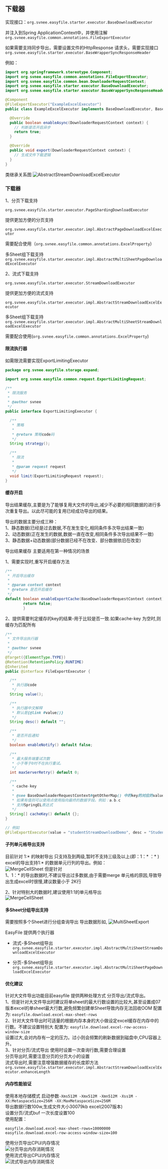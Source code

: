 ## 下载器

实现接口：`org.svnee.easyfile.starter.executor.BaseDownloadExecutor`

并注入到Spring ApplicationContext中，并使用注解 `org.svnee.easyfile.common.annotations.FileExportExecutor`

如果需要支持同步导出，需要设置文件的HttpResponse 请求头，需要实现接口 `org.svnee.easyfile.starter.executor.BaseWrapperSyncResponseHeader`

例如：

```java
import org.springframework.stereotype.Component;
import org.svnee.easyfile.common.annotations.FileExportExecutor;
import org.svnee.easyfile.common.bean.DownloaderRequestContext;
import org.svnee.easyfile.starter.executor.BaseDownloadExecutor;
import org.svnee.easyfile.starter.executor.BaseWrapperSyncResponseHeader;

@Component
@FileExportExecutor("ExampleExcelExecutor")
public class ExampleExcelExecutor implements BaseDownloadExecutor, BaseWrapperSyncResponseHeader {

  @Override
  public boolean enableAsync(DownloaderRequestContext context) {
    // 判断是否开启异步
    return true;
  }

  @Override
  public void export(DownloaderRequestContext context) {
    // 生成文件下载逻辑
  }
}
```

类继承关系图
![AbstractStreamDownloadExcelExecutor](image/AbstractStreamDownloadExcelExecutor.png)

### 下载器

1、分页下载支持

`org.svnee.easyfile.starter.executor.PageShardingDownloadExecutor`

提供更加方便的分页支持

`org.svnee.easyfile.starter.executor.impl.AbstractPageDownloadExcelExecutor`

需要配合使用（`org.svnee.easyfile.common.annotations.ExcelProperty`）

多Sheet组下载支持
`org.svnee.easyfile.starter.executor.impl.AbstractMultiSheetPageDownloadExcelExecutor`

2、流式下载支持

`org.svnee.easyfile.starter.executor.StreamDownloadExecutor`

提供更加方便的流式支持

`org.svnee.easyfile.starter.executor.impl.AbstractStreamDownloadExcelExecutor`

多Sheet组下载支持
`org.svnee.easyfile.starter.executor.impl.AbstractMultiSheetStreamDownloadExcelExecutor`

需要配合使用(`org.svnee.easyfile.common.annotations.ExcelProperty`)

#### 限流执行器

如需限流需要实现ExportLimitingExecutor

```java
package org.svnee.easyfile.storage.expand;

import org.svnee.easyfile.common.request.ExportLimitingRequest;

/**
 * 限流服务
 *
 * @author svnee
 */
public interface ExportLimitingExecutor {

  /**
   * 策略
   *
   * @return 策略code码
   */
  String strategy();

  /**
   * 限流
   *
   * @param request request
   */
  void limit(ExportLimitingRequest request);
}
```

#### 缓存开启

导出结果缓存,主要是为了能够复用大文件的导出,减少不必要的相同数据的进行多次重复导出。以此尽可能的复用已经成功导出的结果。

导出的数据主要分成三种：\
1、静态数据(已经是过去数据,不在发生变化,相同条件多次导出结果一致) \
2、动态数据(正在发生的数据,数据一直在改变,相同条件多次导出结果不一致) \
3、静态数据+动态数据(部分数据已经不在改变、部分数据依旧在改变)

导出结果缓存 主要适用在第一种情况的场景

1、需要实现时,重写开启缓存方法

```java
/**
 * 开启导出缓存
 *
 * @param context context
 * @return 是否开启缓存
 */
default boolean enableExportCache(BaseDownloaderRequestContext context){
        return false;
        }
```

2、提供需要判定缓存的key的结果-用于比较是否一致.如果cache-key 为空时,则缓存为匹配所有

```java
/**
 * 文件导出执行器
 *
 * @author svnee
 */
@Target({ElementType.TYPE})
@Retention(RetentionPolicy.RUNTIME)
@Inherited
public @interface FileExportExecutor {

  /**
   * 执行器code
   */
  String value();

  /**
   * 执行器中文解释
   * 默认是{@link #value()}
   */
  String desc() default "";

  /**
   * 是否开启通知
   */
  boolean enableNotify() default false;

  /**
   * 最大服务端重试次数
   * 小于等于0时不在执行重试。
   */
  int maxServerRetry() default 0;

  /**
   * cache-key
   *
   * @see BaseDownloaderRequestContext#getOtherMap() 中的key的对应的value值
   * 如果有值则可以使用点使用指向最终的数据字段。例如：a.b.c
   * 支持SpringEL表达式
   */
  String[] cacheKey() default {};
}

// 例如
@FileExportExecutor(value = "studentStreamDownloadDemo", desc = "Student导出", cacheKey = {"#request.age"})
```

#### 子列单元格导出支持

目前针对 1:* 的映射导出 只支持及到两级,暂时不支持三级及以上(即：1：* ：* ) \
excel的导出支持1:* 的数据单元行列的导出。例如：\
![MergeCellSheet](image/img.png)
但是针对\
1、1：* 的导出数据时,不建议导出过多数据,由于需要merge 单元格的原因,导致导出生成excel时很慢,建议数量小于 2K行

2、针对特别大的数据时,建议使用1:1的单元格导出 \
![MergeCellSheet](image/one2one.png)

#### 多Sheet分组导出支持

需要按照多个Sheet进行分组查询导出 导出数据形如,
![MultiSheetExport](image/MultiSheetExport.png)

EasyFile 提供两个执行器

- 流式-多Sheet组导出
  `org.svnee.easyfile.starter.executor.impl.AbstractMultiSheetStreamDownloadExcelExecutor`

- 分页-多Sheet组导出
  `org.svnee.easyfile.starter.executor.impl.AbstractMultiSheetPageDownloadExcelExecutor`

#### 优化建议

针对大文件导出功能目前easyfile 提供两种处理方式 分页导出/流式导出。\
1、但是针对大文件导出时建议将单sheet的最大行数设置的比较大,甚至设置成07版本excel的单sheet最大行数,避免频繁创建单Sheet导致内存无法回收OOM
配置为: `easyfile.download.excel-max-sheet-rows` \
2、针对大文件导出时可适量的根据内存本身的大小做设定excel缓存在内存中的行数。不建议设置特别大 配置为: `easyfile.download.excel-row-access-window-size` \
设置过大,会对内存有一定的压力。过小则会频繁的刷新数据到磁盘中,CPU容器上升。\
3、针对分页/流式导出 使用时设置一次查询行数,需要合理设置 \
分页导出时,需要注意分页的分页大小的设置 \
流式导出时,需要注意增强数据缓存的长度即方法`org.svnee.easyfile.starter.executor.impl.AbstractStreamDownloadExcelExecutor.enhanceLength`

#### 内存性能验证

使用本地存储模式 启动参数`-Xms512M -Xmx512M -Xmn512M -Xss1M -XX:MetaspaceSize=256M -XX:MaxMetaspaceSize=256M` \
导出数据行数100w,生成文件大小30079kb excel(2007版本) \
设置分页/流式buf 一次长度设置100 \
使用配置：

```properties
easyfile.download.excel-max-sheet-rows=10000000
easyfile.download.excel-row-access-window-size=100
```

使用分页导出CPU/内存情况 \
![分页导出内存消耗情况](image/PageExport.png) \
使用流式导出CPU/内存情况 \
![流式导出内存消耗情况](image/StreamExport.png)
